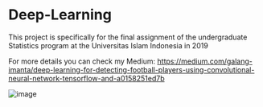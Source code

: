 # Deep-Learning
This project is specifically for the final assignment of the undergraduate Statistics program at the Universitas Islam Indonesia in 2019

For more details you can check my Medium: https://medium.com/galang-imanta/deep-learning-for-detecting-football-players-using-convolutional-neural-network-tensorflow-and-a0158251ed7b

![image](https://github.com/user-attachments/assets/23ad1c7c-b6fe-4a59-a603-3e1c46d4210f)
